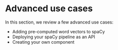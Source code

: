 # Advanced use cases

In this section, we review a few advanced use cases:

- Adding pre-computed word vectors to spaCy
- Deploying your spaCy pipeline as an API
- Creating your own component
